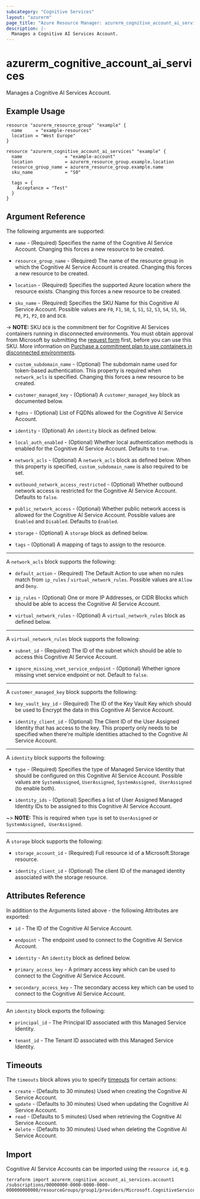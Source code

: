 ```yaml
---
subcategory: "Cognitive Services"
layout: "azurerm"
page_title: "Azure Resource Manager: azurerm_cognitive_account_ai_services"
description: |-
  Manages a Cognitive AI Services Account.
---
```


# azurerm_cognitive_account_ai_services

Manages a Cognitive AI Services Account.

## Example Usage

```hcl
resource "azurerm_resource_group" "example" {
  name     = "example-resources"
  location = "West Europe"
}

resource "azurerm_cognitive_account_ai_services" "example" {
  name                = "example-account"
  location            = azurerm_resource_group.example.location
  resource_group_name = azurerm_resource_group.example.name
  sku_name            = "S0"

  tags = {
    Acceptance = "Test"
  }
}
```

## Argument Reference

The following arguments are supported:

* `name` - (Required) Specifies the name of the Cognitive AI Service Account. Changing this forces a new resource to be created.

* `resource_group_name` - (Required) The name of the resource group in which the Cognitive AI Service Account is created. Changing this forces a new resource to be created.

* `location` - (Required) Specifies the supported Azure location where the resource exists. Changing this forces a new resource to be created.

* `sku_name` - (Required) Specifies the SKU Name for this Cognitive AI Service Account. Possible values are `F0`, `F1`, `S0`, `S`, `S1`, `S2`, `S3`, `S4`, `S5`, `S6`, `P0`, `P1`, `P2`, `E0` and `DC0`.

-> **NOTE:** SKU `DC0` is the commitment tier for Cognitive AI Services containers running in disconnected environments. You must obtain approval from Microsoft by submitting the [request form](https://aka.ms/csdisconnectedcontainers) first, before you can use this SKU. More information on [Purchase a commitment plan to use containers in disconnected environments](https://learn.microsoft.com/en-us/azure/cognitive-services/containers/disconnected-containers?tabs=stt#purchase-a-commitment-plan-to-use-containers-in-disconnected-environments).

* `custom_subdomain_name` - (Optional) The subdomain name used for token-based authentication. This property is required when `network_acls` is specified. Changing this forces a new resource to be created.

* `customer_managed_key` - (Optional) A `customer_managed_key` block as documented below.

* `fqdns` - (Optional) List of FQDNs allowed for the Cognitive AI Service Account.

* `identity` - (Optional) An `identity` block as defined below.

* `local_auth_enabled` - (Optional) Whether local authentication methods is enabled for the Cognitive AI Service Account. Defaults to `true`.

* `network_acls` - (Optional) A `network_acls` block as defined below. When this property is specified, `custom_subdomain_name` is also required to be set.

* `outbound_network_access_restricted` - (Optional) Whether outbound network access is restricted for the Cognitive AI Service Account. Defaults to `false`.

* `public_network_access` - (Optional) Whether public network access is allowed for the Cognitive AI Service Account. Possible values are `Enabled` and `Disabled`. Defaults to `Enabled`.

* `storage` - (Optional) A `storage` block as defined below.

* `tags` - (Optional) A mapping of tags to assign to the resource.

---

A `network_acls` block supports the following:

* `default_action` - (Required) The Default Action to use when no rules match from `ip_rules` / `virtual_network_rules`. Possible values are `Allow` and `Deny`.

* `ip_rules` - (Optional) One or more IP Addresses, or CIDR Blocks which should be able to access the Cognitive AI Service Account.

* `virtual_network_rules` - (Optional) A `virtual_network_rules` block as defined below.

---

A `virtual_network_rules` block supports the following:

* `subnet_id` - (Required) The ID of the subnet which should be able to access this Cognitive AI Service Account.

* `ignore_missing_vnet_service_endpoint` - (Optional) Whether ignore missing vnet service endpoint or not. Default to `false`.

---

A `customer_managed_key` block supports the following:

* `key_vault_key_id` - (Required) The ID of the Key Vault Key which should be used to Encrypt the data in this Cognitive AI Service Account.

* `identity_client_id` - (Optional) The Client ID of the User Assigned Identity that has access to the key. This property only needs to be specified when there're multiple identities attached to the Cognitive AI Service Account.

---

A `identity` block supports the following:

* `type` - (Required) Specifies the type of Managed Service Identity that should be configured on this Cognitive AI Service Account. Possible values are `SystemAssigned`, `UserAssigned`, `SystemAssigned, UserAssigned` (to enable both).

* `identity_ids` - (Optional) Specifies a list of User Assigned Managed Identity IDs to be assigned to this Cognitive AI Service Account.

~> **NOTE:** This is required when `type` is set to `UserAssigned` or `SystemAssigned, UserAssigned`.

---

A `storage` block supports the following:

* `storage_account_id` - (Required) Full resource id of a Microsoft.Storage resource.

* `identity_client_id` - (Optional) The client ID of the managed identity associated with the storage resource.

## Attributes Reference

In addition to the Arguments listed above - the following Attributes are exported:

* `id` - The ID of the Cognitive AI Service Account.

* `endpoint` - The endpoint used to connect to the Cognitive AI Service Account.

* `identity` - An `identity` block as defined below.

* `primary_access_key` - A primary access key which can be used to connect to the Cognitive AI Service Account.

* `secondary_access_key` - The secondary access key which can be used to connect to the Cognitive AI Service Account.

---

An `identity` block exports the following:

* `principal_id` - The Principal ID associated with this Managed Service Identity.

* `tenant_id` - The Tenant ID associated with this Managed Service Identity.

## Timeouts

The `timeouts` block allows you to specify [timeouts](https://www.terraform.io/language/resources/syntax#operation-timeouts) for certain actions:

* `create` - (Defaults to 30 minutes) Used when creating the Cognitive AI Service Account.
* `update` - (Defaults to 30 minutes) Used when updating the Cognitive AI Service Account.
* `read` - (Defaults to 5 minutes) Used when retrieving the Cognitive AI Service Account.
* `delete` - (Defaults to 30 minutes) Used when deleting the Cognitive AI Service Account.

## Import

Cognitive AI Service Accounts can be imported using the `resource id`, e.g.

```shell
terraform import azurerm_cognitive_account_ai_services.account1 /subscriptions/00000000-0000-0000-0000-000000000000/resourceGroups/group1/providers/Microsoft.CognitiveServices/accounts/account1
```
